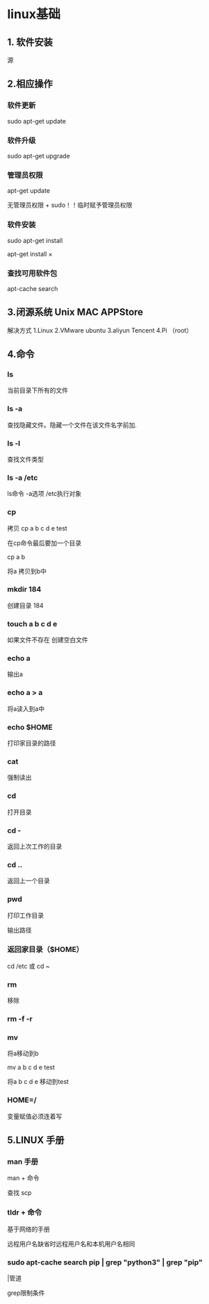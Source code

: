 # linux基础

## 1. 软件安装

源

## 2.相应操作

### 软件更新

sudo apt-get update

### 软件升级

sudo apt-get upgrade

### 管理员权限

apt-get update

无管理员权限 + sudo！！临时赋予管理员权限

### 软件安装

sudo apt-get install

apt-get install ×

### 查找可用软件包

apt-cache search

## 3.闭源系统 Unix MAC APPStore

解决方式 1.Linux 2.VMware ubuntu 3.aliyun Tencent 4.Pi （root）

## 4.命令

### ls

当前目录下所有的文件

### ls -a

查找隐藏文件。隐藏一个文件在该文件名字前加.

### ls -l

查找文件类型

### ls  -a /etc

ls命令 -a选项 /etc执行对象

### cp

拷贝 cp a b c d e  test

在cp命令最后要加一个目录

cp a b

将a 拷贝到b中

### mkdir 184

创建目录 184

### touch a b c d e

如果文件不存在 创建空白文件

### echo a

输出a

### echo a > a

将a读入到a中

### echo $HOME

打印家目录的路径

### cat

强制读出

### cd

打开目录

### cd -

返回上次工作的目录

### cd ..

返回上一个目录

### pwd

打印工作目录

输出路径

### 返回家目录（$HOME）

cd /etc 或 cd ~

### rm

移除

### rm -f -r

### mv

将a移动到b

mv a b c d e test

将a b c d e 移动到test

### HOME=/

变量赋值必须连着写

## 5.LINUX  手册

### man 手册

man + 命令

查找 scp

### tldr + 命令

基于网络的手册

远程用户名缺省时远程用户名和本机用户名相同

### sudo apt-cache search pip | grep "python3" | grep "pip"

|管道

grep限制条件